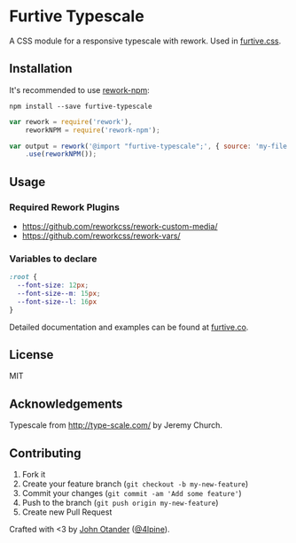 # Furtive Typescale

A CSS module for a responsive typescale with rework. Used in [furtive.css](http://furtive.co).

## Installation

It's recommended to use [rework-npm](https://github.com/reworkcss/rework-npm):

```
npm install --save furtive-typescale
```

```javascript
var rework = require('rework'),
    reworkNPM = require('rework-npm');

var output = rework('@import "furtive-typescale";', { source: 'my-file.css' })
    .use(reworkNPM());
```

## Usage

### Required Rework Plugins

* <https://github.com/reworkcss/rework-custom-media/>
* <https://github.com/reworkcss/rework-vars/>

### Variables to declare

```css
:root {
  --font-size: 12px;
  --font-size--m: 15px;
  --font-size--l: 16px
}
```

Detailed documentation and examples can be found at [furtive.co](http://furtive.co).

## License

MIT

## Acknowledgements

Typescale from <http://type-scale.com/> by Jeremy Church.

## Contributing

1. Fork it
2. Create your feature branch (`git checkout -b my-new-feature`)
3. Commit your changes (`git commit -am 'Add some feature'`)
4. Push to the branch (`git push origin my-new-feature`)
5. Create new Pull Request

Crafted with <3 by [John Otander](http://johnotander.com) ([@4lpine](https://twitter.com/4lpine)).
